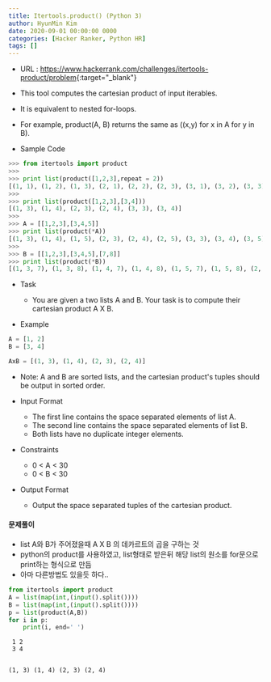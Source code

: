 ```yaml
---
title: Itertools.product() (Python 3)
author: HyunMin Kim
date: 2020-09-01 00:00:00 0000
categories: [Hacker Ranker, Python HR]
tags: []
---
```


- URL : <https://www.hackerrank.com/challenges/itertools-product/problem>{:target="_blank"}
- This tool computes the cartesian product of input iterables.
- It is equivalent to nested for-loops.
- For example, product(A, B) returns the same as ((x,y) for x in A for y in B).

- Sample Code
```python
>>> from itertools import product
>>>
>>> print list(product([1,2,3],repeat = 2))
[(1, 1), (1, 2), (1, 3), (2, 1), (2, 2), (2, 3), (3, 1), (3, 2), (3, 3)]
>>>
>>> print list(product([1,2,3],[3,4]))
[(1, 3), (1, 4), (2, 3), (2, 4), (3, 3), (3, 4)]
>>>
>>> A = [[1,2,3],[3,4,5]]
>>> print list(product(*A))
[(1, 3), (1, 4), (1, 5), (2, 3), (2, 4), (2, 5), (3, 3), (3, 4), (3, 5)]
>>>
>>> B = [[1,2,3],[3,4,5],[7,8]]
>>> print list(product(*B))
[(1, 3, 7), (1, 3, 8), (1, 4, 7), (1, 4, 8), (1, 5, 7), (1, 5, 8), (2, 3, 7), (2, 3, 8), (2, 4, 7), (2, 4, 8), (2, 5, 7), (2, 5, 8), (3, 3, 7), (3, 3, 8), (3, 4, 7), (3, 4, 8), (3, 5, 7), (3, 5, 8)]
```
- Task
    - You are given a two lists A and B. Your task is to compute their cartesian product A X B.

- Example
```python
A = [1, 2]
B = [3, 4]

AxB = [(1, 3), (1, 4), (2, 3), (2, 4)]
```
- Note: A and B are sorted lists, and the cartesian product's tuples should be output in sorted order.

- Input Format
    - The first line contains the space separated elements of list A.
    - The second line contains the space separated elements of list B.
    - Both lists have no duplicate integer elements.

- Constraints
    - 0 < A < 30
    - 0 < B < 30

- Output Format
    - Output the space separated tuples of the cartesian product.

#### 문제풀이
- list A와 B가 주어졌을때 A X B 의 데카르트의 곱을 구하는 것
- python의 product를 사용하였고, list형태로 받은뒤 해당 list의 원소를 for문으로 print하는 형식으로 만듬
- 아마 다른방법도 있을듯 하다..


```python
from itertools import product
A = list(map(int,(input().split())))
B = list(map(int,(input().split())))
p = list(product(A,B))
for i in p:
    print(i, end=' ')
```

     1 2
     3 4


    (1, 3) (1, 4) (2, 3) (2, 4) 


```python

```
